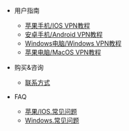 

- 用户指南

    - [苹果手机/IOS VPN教程](/guide/ios.md)
    - [安卓手机/Android VPN教程](/guide/android.md)
    - [Windows电脑/Windows VPN教程](/guide/win.md)
    - [苹果电脑/MacOS VPN教程](/guide/mac.md)

- 购买&咨询
    - [联系方式](/support/link.md)

- FAQ
    - [苹果/IOS.常见问题](/faq/ios.md)
    - [Windows.常见问题](/faq/win.md)

